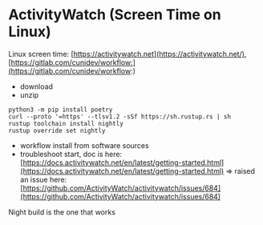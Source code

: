 # ActivityWatch (Screen Time on Linux)

Linux screen time: [https://activitywatch.net](https://activitywatch.net/), [https://gitlab.com/cunidev/workflow:](https://gitlab.com/cunidev/workflow:)

* download
* unzip
```
python3 -m pip install poetry
curl --proto '=https' --tlsv1.2 -sSf https://sh.rustup.rs | sh
rustup toolchain install nightly
rustup override set nightly
```
* workflow install from software sources
* troubleshoot start, doc is here: [https://docs.activitywatch.net/en/latest/getting-started.html](https://docs.activitywatch.net/en/latest/getting-started.html)
=> raised an issue here: [https://github.com/ActivityWatch/activitywatch/issues/684](https://github.com/ActivityWatch/activitywatch/issues/684)

Night build is the one that works